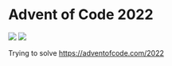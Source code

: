 # Advent of Code 2022

![](https://img.shields.io/badge/stars%20⭐-2-yellow)
![](https://img.shields.io/badge/days%20completed-1-red)

Trying to solve https://adventofcode.com/2022
